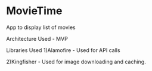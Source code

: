 # MovieTime
App to display list of movies

Architecture Used - MVP

Libraries Used
1)Alamofire - Used for API calls

2)Kingfisher - Used for image downloading and caching.

